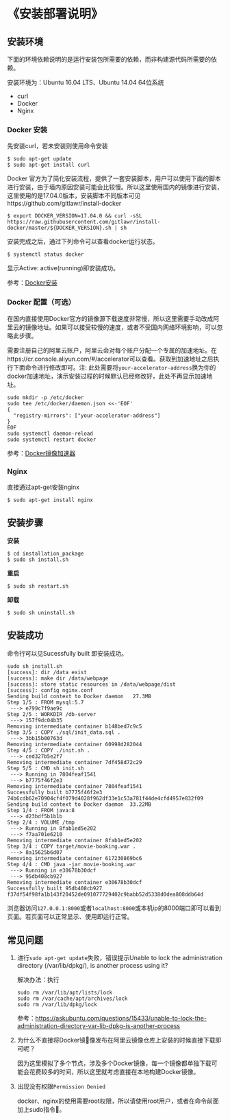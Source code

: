 # 《安装部署说明》

## 安装环境

下面的环境依赖说明的是运行安装包所需要的依赖，而非构建源代码所需要的依赖。

安装环境为：Ubuntu 16.04 LTS、Ubuntu 14.04 64位系统

- curl
- Docker
- Nginx

### Docker 安装

先安装curl，若未安装则使用命令安装

```shell
$ sudo apt-get update
$ sudo apt-get install curl
```

Docker 官方为了简化安装流程，提供了一套安装脚本，用户可以使用下面的脚本进行安装，由于墙内原因安装可能会比较慢。所以这里使用国内的镜像进行安装，这里使用的是17.04.0版本，安装脚本不同版本可见https://github.com/gitlawr/install-docker

```shell
$ export DOCKER_VERSION=17.04.0 && curl -sSL https://raw.githubusercontent.com/gitlawr/install-docker/master/${DOCKER_VERSION}.sh | sh
```

安装完成之后，通过下列命令可以查看docker运行状态。

```shell
$ systemctl status docker
```

显示Active: active(running)即安装成功。

参考：[Docker安装](https://blog.kinpzz.com/2017/05/16/docker-ci-cd/#Docker-安装)

### Docker 配置（可选）

在国内直接使用Docker官方的镜像源下载速度非常慢，所以这里需要手动改成阿里云的镜像地址。如果可以接受较慢的速度，或者不受国内网络环境影响，可以忽略此步骤。

需要注册自己的阿里云账户，阿里云会对每个账户分配一个专属的加速地址。在https://cr.console.aliyun.com/#/accelerator可以查看。获取到加速地址之后执行下面命令进行修改即可。注: 此处需要将`your-accelerator-address`换为你的docker加速地址，演示安装过程的时候默认已经修改好，此处不再显示加速地址。

```shell
sudo mkdir -p /etc/docker
sudo tee /etc/docker/daemon.json <<-'EOF'
{
  "registry-mirrors": ["your-accelerator-address"]
}
EOF
sudo systemctl daemon-reload
sudo systemctl restart docker
```

参考：[Docker镜像加速器](http://blog.csdn.net/hyzhou33550336/article/details/58033405)

### Nginx

直接通过apt-get安装nginx

```shell
$ sudo apt-get install nginx
```



## 安装步骤

**安装**

```shell
$ cd installation_package
$ sudo sh install.sh
```

**重启**

```shell
$ sudo sh restart.sh
```

**卸载**

```shell
$ sudo sh uninstall.sh
```

## 安装成功

命令行可以见Sucessfully built 即安装成功。

```shell
sudo sh install.sh
[success]: dir /data exist
[success]: make dir /data/webpage
[success]: store static resources in /data/webpage/dist
[success]: config nginx.conf
Sending build context to Docker daemon   27.3MB
Step 1/5 : FROM mysql:5.7
 ---> e799c7f9ae9c
Step 2/5 : WORKDIR /db-server
 ---> 157f9dc04b35
Removing intermediate container b148bed7c9c5
Step 3/5 : COPY ./sql/init_data.sql .
 ---> 3bb15b00763d
Removing intermediate container 60998d282044
Step 4/5 : COPY ./init.sh .
 ---> ced327b5e2f7
Removing intermediate container 7df458d72c29
Step 5/5 : CMD sh init.sh
 ---> Running in 7804feaf1541
 ---> b7775f46f2e3
Removing intermediate container 7804feaf1541
Successfully built b7775f46f2e3
74b6cdb62e70904cf4f079d4028f962df33e1c53a781f44de4cfd4957e832f09
Sending build context to Docker daemon  33.22MB
Step 1/4 : FROM java:8
 ---> d23bdf5b1b1b
Step 2/4 : VOLUME /tmp
 ---> Running in 8fab1ed5e202
 ---> f7aa701e6210
Removing intermediate container 8fab1ed5e202
Step 3/4 : COPY target/movie-booking.war .
 ---> 8a15625b6d07
Removing intermediate container 617230869bc6
Step 4/4 : CMD java -jar movie-booking.war
 ---> Running in e30678b30dcf
 ---> 95db408cb927
Removing intermediate container e30678b30dcf
Successfully built 95db408cb927
f37df54f98fa1b143f20452de091077729402c9babb52d5338d0dea808ddb64d
```

浏览器访问`127.0.0.1:8000`或者`localhost:8000`或本机ip的8000端口即可以看到页面。若页面可以正常显示、使用即运行正常。

## 常见问题

1. 进行`sudo apt-get update`失败，错误提示Unable to lock the administration directory (/var/lib/dpkg/), is another process using it?

   解决办法：执行

   ```
   sudo rm /var/lib/apt/lists/lock
   sudo rm /var/cache/apt/archives/lock
   sudo rm /var/lib/dpkg/lock
   ```

   参考：https://askubuntu.com/questions/15433/unable-to-lock-the-administration-directory-var-lib-dpkg-is-another-process

2. 为什么不直接将Docker镜像发布在阿里云镜像仓库上安装的时候直接下载即可呢？

   因为这里模拟了多个节点，涉及多个Docker镜像，每一个镜像都单独下载可能会花费较多的时间，所以这里就考虑直接在本地构建Docker镜像。

3. 出现没有权限`Permission Denied`

   docker、nginx的使用需要root权限，所以请使用root用户，或者在命令前面加上sudo指令。